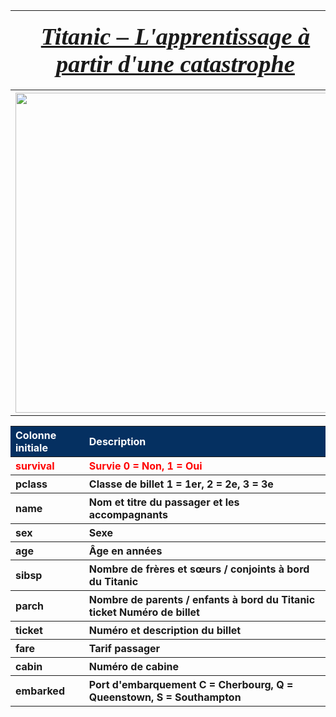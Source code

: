 <table>
<tr>                                                                                   
     <th>
         <div style='padding:15px;color:#030aa7;font-size:240%;text-align: center;font-style: italic;font-weight: bold;font-family: Georgia, serif'><a href="https://www.kaggle.com/competitions/titanic/data">Titanic – L'apprentissage à partir d'une catastrophe</a></div>
     </th>
     <th><img src="https://raw.githubusercontent.com/rbizoi/MachineLearning/refs/heads/master/images/titanic.jpg" width="96"></th>
 </tr>
<tr>                                                                                   
     <th><img src="https://raw.githubusercontent.com/rbizoi/MachineLearning/refs/heads/master/images/titanic-naufrage.jpg" width="512"></th>
 </tr>    
</table>

<table>
    <tr>                                                                                   
        <th  style="text-align:left;background-color:#053061;color:white;">Colonne initiale </th>
        <th  style="text-align:left;background-color:#053061;color:white;">Description</th>
    </tr>
    <tr>
        <th  style="text-align:left;color:red;">survival</th>
        <th  style="text-align:left;color:red;">Survie 0 = Non, 1 = Oui</th>
    </tr>
    <tr>
        <th  style="text-align:left">pclass</th>
        <th  style="text-align:left">Classe de billet 1 = 1er, 2 = 2e, 3 = 3e</th>
    </tr>
    <tr>
        <th  style="text-align:left">name</th>
        <th  style="text-align:left">Nom et titre du passager et les accompagnants</th>
    </tr>
    <tr>
        <th  style="text-align:left">sex</th>
        <th  style="text-align:left">Sexe</th>
    </tr>
    <tr>
        <th  style="text-align:left">age</th>
        <th  style="text-align:left">Âge en années</th>
    </tr>
    <tr>
        <th  style="text-align:left">sibsp</th>
        <th  style="text-align:left">Nombre de frères et sœurs / conjoints à bord du Titanic</th>
    </tr>
    <tr>
        <th  style="text-align:left">parch</th>
        <th  style="text-align:left">Nombre de parents / enfants à bord du Titanic
        ticket Numéro de billet</th>
    </tr>
    <tr>
        <th  style="text-align:left">ticket</th>
        <th  style="text-align:left">Numéro et description du billet</th>
    </tr>                
    <tr>
        <th  style="text-align:left">fare</th>
        <th  style="text-align:left">Tarif passager</th>
    </tr>
    <tr>
        <th  style="text-align:left">cabin</th>
        <th  style="text-align:left">Numéro de cabine</th>
    </tr>
    <tr>
        <th  style="text-align:left">embarked</th>
        <th  style="text-align:left">Port d'embarquement C = Cherbourg, Q = Queenstown, S = Southampton</th>
    </tr>
</table>